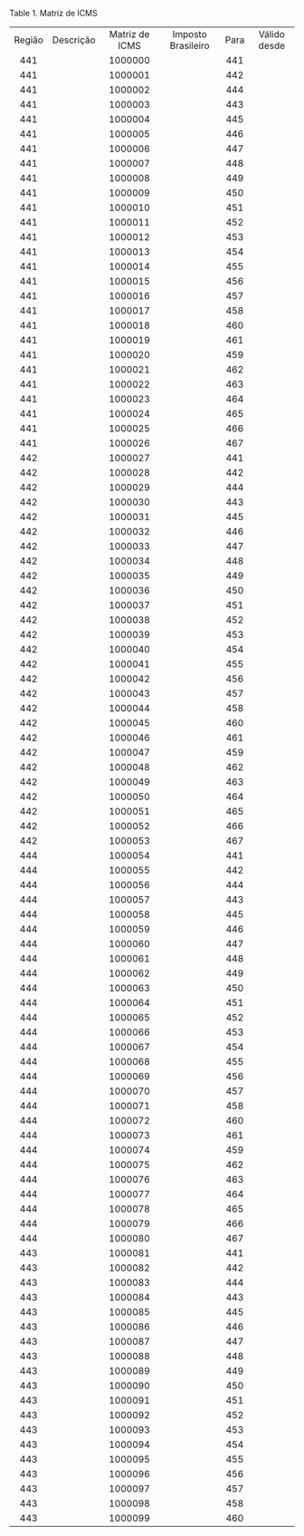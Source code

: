<div id="d398791e1" class="table">

<div class="table-title">

Table 1. Matriz de
ICMS

</div>

<div class="table-contents">

|        |           |                |                    |      |              |
| :----: | :-------: | :------------: | :----------------: | :--: | :----------: |
| Região | Descrição | Matriz de ICMS | Imposto Brasileiro | Para | Válido desde |
|  441   |           |    1000000     |                    | 441  |              |
|  441   |           |    1000001     |                    | 442  |              |
|  441   |           |    1000002     |                    | 444  |              |
|  441   |           |    1000003     |                    | 443  |              |
|  441   |           |    1000004     |                    | 445  |              |
|  441   |           |    1000005     |                    | 446  |              |
|  441   |           |    1000006     |                    | 447  |              |
|  441   |           |    1000007     |                    | 448  |              |
|  441   |           |    1000008     |                    | 449  |              |
|  441   |           |    1000009     |                    | 450  |              |
|  441   |           |    1000010     |                    | 451  |              |
|  441   |           |    1000011     |                    | 452  |              |
|  441   |           |    1000012     |                    | 453  |              |
|  441   |           |    1000013     |                    | 454  |              |
|  441   |           |    1000014     |                    | 455  |              |
|  441   |           |    1000015     |                    | 456  |              |
|  441   |           |    1000016     |                    | 457  |              |
|  441   |           |    1000017     |                    | 458  |              |
|  441   |           |    1000018     |                    | 460  |              |
|  441   |           |    1000019     |                    | 461  |              |
|  441   |           |    1000020     |                    | 459  |              |
|  441   |           |    1000021     |                    | 462  |              |
|  441   |           |    1000022     |                    | 463  |              |
|  441   |           |    1000023     |                    | 464  |              |
|  441   |           |    1000024     |                    | 465  |              |
|  441   |           |    1000025     |                    | 466  |              |
|  441   |           |    1000026     |                    | 467  |              |
|  442   |           |    1000027     |                    | 441  |              |
|  442   |           |    1000028     |                    | 442  |              |
|  442   |           |    1000029     |                    | 444  |              |
|  442   |           |    1000030     |                    | 443  |              |
|  442   |           |    1000031     |                    | 445  |              |
|  442   |           |    1000032     |                    | 446  |              |
|  442   |           |    1000033     |                    | 447  |              |
|  442   |           |    1000034     |                    | 448  |              |
|  442   |           |    1000035     |                    | 449  |              |
|  442   |           |    1000036     |                    | 450  |              |
|  442   |           |    1000037     |                    | 451  |              |
|  442   |           |    1000038     |                    | 452  |              |
|  442   |           |    1000039     |                    | 453  |              |
|  442   |           |    1000040     |                    | 454  |              |
|  442   |           |    1000041     |                    | 455  |              |
|  442   |           |    1000042     |                    | 456  |              |
|  442   |           |    1000043     |                    | 457  |              |
|  442   |           |    1000044     |                    | 458  |              |
|  442   |           |    1000045     |                    | 460  |              |
|  442   |           |    1000046     |                    | 461  |              |
|  442   |           |    1000047     |                    | 459  |              |
|  442   |           |    1000048     |                    | 462  |              |
|  442   |           |    1000049     |                    | 463  |              |
|  442   |           |    1000050     |                    | 464  |              |
|  442   |           |    1000051     |                    | 465  |              |
|  442   |           |    1000052     |                    | 466  |              |
|  442   |           |    1000053     |                    | 467  |              |
|  444   |           |    1000054     |                    | 441  |              |
|  444   |           |    1000055     |                    | 442  |              |
|  444   |           |    1000056     |                    | 444  |              |
|  444   |           |    1000057     |                    | 443  |              |
|  444   |           |    1000058     |                    | 445  |              |
|  444   |           |    1000059     |                    | 446  |              |
|  444   |           |    1000060     |                    | 447  |              |
|  444   |           |    1000061     |                    | 448  |              |
|  444   |           |    1000062     |                    | 449  |              |
|  444   |           |    1000063     |                    | 450  |              |
|  444   |           |    1000064     |                    | 451  |              |
|  444   |           |    1000065     |                    | 452  |              |
|  444   |           |    1000066     |                    | 453  |              |
|  444   |           |    1000067     |                    | 454  |              |
|  444   |           |    1000068     |                    | 455  |              |
|  444   |           |    1000069     |                    | 456  |              |
|  444   |           |    1000070     |                    | 457  |              |
|  444   |           |    1000071     |                    | 458  |              |
|  444   |           |    1000072     |                    | 460  |              |
|  444   |           |    1000073     |                    | 461  |              |
|  444   |           |    1000074     |                    | 459  |              |
|  444   |           |    1000075     |                    | 462  |              |
|  444   |           |    1000076     |                    | 463  |              |
|  444   |           |    1000077     |                    | 464  |              |
|  444   |           |    1000078     |                    | 465  |              |
|  444   |           |    1000079     |                    | 466  |              |
|  444   |           |    1000080     |                    | 467  |              |
|  443   |           |    1000081     |                    | 441  |              |
|  443   |           |    1000082     |                    | 442  |              |
|  443   |           |    1000083     |                    | 444  |              |
|  443   |           |    1000084     |                    | 443  |              |
|  443   |           |    1000085     |                    | 445  |              |
|  443   |           |    1000086     |                    | 446  |              |
|  443   |           |    1000087     |                    | 447  |              |
|  443   |           |    1000088     |                    | 448  |              |
|  443   |           |    1000089     |                    | 449  |              |
|  443   |           |    1000090     |                    | 450  |              |
|  443   |           |    1000091     |                    | 451  |              |
|  443   |           |    1000092     |                    | 452  |              |
|  443   |           |    1000093     |                    | 453  |              |
|  443   |           |    1000094     |                    | 454  |              |
|  443   |           |    1000095     |                    | 455  |              |
|  443   |           |    1000096     |                    | 456  |              |
|  443   |           |    1000097     |                    | 457  |              |
|  443   |           |    1000098     |                    | 458  |              |
|  443   |           |    1000099     |                    | 460  |              |

</div>

</div>

